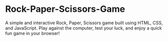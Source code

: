 # Rock-Paper-Scissors-Game
A simple and interactive Rock, Paper, Scissors game built using HTML, CSS, and JavaScript. Play against the computer, test your luck, and enjoy a quick fun game in your browser!
